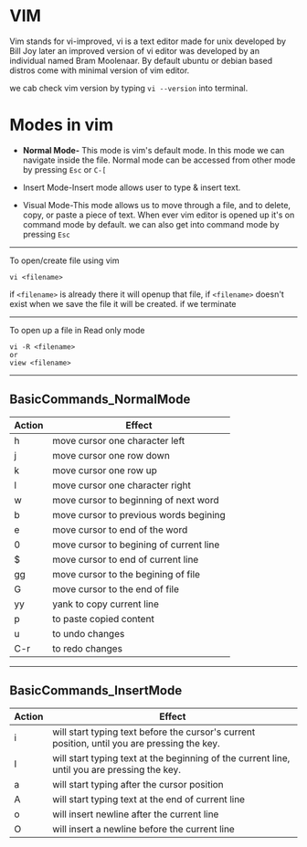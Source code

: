 # VIM

Vim stands for vi-improved, vi is a text editor made for unix developed by Bill Joy later an improved version of vi editor was developed by an individual named Bram Moolenaar. By default ubuntu or debian based distros come with minimal version of vim editor.

we cab check vim version by typing  `vi --version` into terminal.


#  Modes in vim
 - **Normal Mode-** This mode is vim's default mode. In this mode we can navigate inside the file.
 Normal mode can be accessed from other mode by pressing `Esc` or `C-[`

 - Insert Mode-Insert mode allows user to type & insert text.

 - Visual Mode-This mode allows us to move through a file, and to delete, copy, or paste a piece of text. When ever vim editor is opened up it's on command mode by default. we can also get into command mode by pressing  `Esc`

<hr>

To open/create file using vim

```console
vi <filename>
```

if `<filename>` is already there it will openup that file, if `<filename>` doesn't exist when we save the file it will be created. if we terminate 
<hr>

To open up a file in Read only mode

```console
vi -R <filename>
or
view <filename>
```

<hr>

## BasicCommands_NormalMode

| Action | Effect |
| ------------- | ------------- |
| h | move cursor one character left |
| j | move cursor one row down |
| k | move cursor one row up |
| l | move cursor one character right |
| w | move cursor to beginning of next word |
| b | move cursor to previous words begining |
| e | move cursor to end of the word |
| 0 | move cursor to begining of current line |
| $ | move cursor to end of current line |
| gg | move cursor to the begining of file |
| G | move cursor to the end of file |
| yy | yank to copy current line |
| p | to paste copied content |
| u | to undo changes |
| C-r| to redo changes |
<hr>

## BasicCommands_InsertMode

| Action | Effect |
| ------------- | ------------- |
| i | will start typing text before the cursor's current position, until you are pressing the <Esc> key. |
| I  |  will start typing text at the beginning of the current line, until you are pressing the <Esc> key. |
| a | will start typing after the cursor position |
| A | will start typing text at the end of current line |
| o | will insert newline after the current line |
| O | will insert a newline before the current line |
